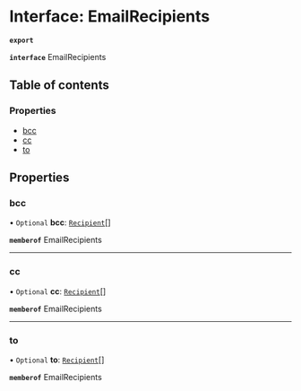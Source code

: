 # Interface: EmailRecipients

**`export`**

**`interface`** EmailRecipients

## Table of contents

### Properties

- [bcc](EmailRecipients.md#bcc)
- [cc](EmailRecipients.md#cc)
- [to](EmailRecipients.md#to)

## Properties

### bcc

• `Optional` **bcc**: [`Recipient`](Recipient.md)[]

**`memberof`** EmailRecipients

___

### cc

• `Optional` **cc**: [`Recipient`](Recipient.md)[]

**`memberof`** EmailRecipients

___

### to

• `Optional` **to**: [`Recipient`](Recipient.md)[]

**`memberof`** EmailRecipients
